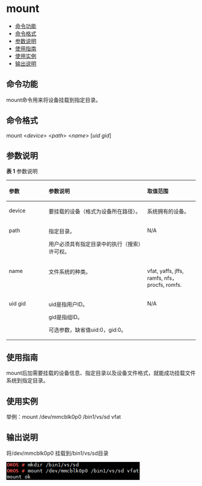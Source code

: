 # mount<a name="ZH-CN_TOPIC_0000001134006264"></a>

-   [命令功能](#section11631837182)
-   [命令格式](#section1697638111820)
-   [参数说明](#section1650151221819)
-   [使用指南](#section124541520171912)
-   [使用实例](#section7424625171917)
-   [输出说明](#section14757018116)

## 命令功能<a name="section11631837182"></a>

mount命令用来将设备挂载到指定目录。

## 命令格式<a name="section1697638111820"></a>

mount <_device_\> <_path_\> <_name_\> \[_uid gid_\]

## 参数说明<a name="section1650151221819"></a>

**表 1**  参数说明

<a name="table1338mcpsimp"></a>
<table><thead align="left"><tr id="row1344mcpsimp"><th class="cellrowborder" valign="top" width="21%" id="mcps1.2.4.1.1"><p id="p1346mcpsimp"><a name="p1346mcpsimp"></a><a name="p1346mcpsimp"></a>参数</p>
</th>
<th class="cellrowborder" valign="top" width="52%" id="mcps1.2.4.1.2"><p id="p1348mcpsimp"><a name="p1348mcpsimp"></a><a name="p1348mcpsimp"></a>参数说明</p>
</th>
<th class="cellrowborder" valign="top" width="27%" id="mcps1.2.4.1.3"><p id="p1350mcpsimp"><a name="p1350mcpsimp"></a><a name="p1350mcpsimp"></a>取值范围</p>
</th>
</tr>
</thead>
<tbody><tr id="row1351mcpsimp"><td class="cellrowborder" valign="top" width="21%" headers="mcps1.2.4.1.1 "><p id="p1353mcpsimp"><a name="p1353mcpsimp"></a><a name="p1353mcpsimp"></a>device</p>
</td>
<td class="cellrowborder" valign="top" width="52%" headers="mcps1.2.4.1.2 "><p id="p1355mcpsimp"><a name="p1355mcpsimp"></a><a name="p1355mcpsimp"></a>要挂载的设备（格式为设备所在路径）。</p>
</td>
<td class="cellrowborder" valign="top" width="27%" headers="mcps1.2.4.1.3 "><p id="p1357mcpsimp"><a name="p1357mcpsimp"></a><a name="p1357mcpsimp"></a>系统拥有的设备。</p>
</td>
</tr>
<tr id="row1358mcpsimp"><td class="cellrowborder" valign="top" width="21%" headers="mcps1.2.4.1.1 "><p id="p1360mcpsimp"><a name="p1360mcpsimp"></a><a name="p1360mcpsimp"></a>path</p>
</td>
<td class="cellrowborder" valign="top" width="52%" headers="mcps1.2.4.1.2 "><p id="p1362mcpsimp"><a name="p1362mcpsimp"></a><a name="p1362mcpsimp"></a>指定目录。</p>
<p id="p1363mcpsimp"><a name="p1363mcpsimp"></a><a name="p1363mcpsimp"></a>用户必须具有指定目录中的执行（搜索）许可权。</p>
</td>
<td class="cellrowborder" valign="top" width="27%" headers="mcps1.2.4.1.3 "><p id="p1365mcpsimp"><a name="p1365mcpsimp"></a><a name="p1365mcpsimp"></a>N/A</p>
</td>
</tr>
<tr id="row1366mcpsimp"><td class="cellrowborder" valign="top" width="21%" headers="mcps1.2.4.1.1 "><p id="p1368mcpsimp"><a name="p1368mcpsimp"></a><a name="p1368mcpsimp"></a>name</p>
</td>
<td class="cellrowborder" valign="top" width="52%" headers="mcps1.2.4.1.2 "><p id="p1370mcpsimp"><a name="p1370mcpsimp"></a><a name="p1370mcpsimp"></a>文件系统的种类。</p>
</td>
<td class="cellrowborder" valign="top" width="27%" headers="mcps1.2.4.1.3 "><p id="p1372mcpsimp"><a name="p1372mcpsimp"></a><a name="p1372mcpsimp"></a>vfat, yaffs, jffs, ramfs, nfs，procfs, romfs.</p>
</td>
</tr>
<tr id="row138821392219"><td class="cellrowborder" valign="top" width="21%" headers="mcps1.2.4.1.1 "><p id="p15883891213"><a name="p15883891213"></a><a name="p15883891213"></a>uid gid</p>
</td>
<td class="cellrowborder" valign="top" width="52%" headers="mcps1.2.4.1.2 "><p id="p158834917217"><a name="p158834917217"></a><a name="p158834917217"></a>uid是指用户ID。</p>
<p id="p18500185615215"><a name="p18500185615215"></a><a name="p18500185615215"></a>gid是指组ID。</p>
<p id="p519052614387"><a name="p519052614387"></a><a name="p519052614387"></a>可选参数，缺省值uid:0，gid:0。</p>
</td>
<td class="cellrowborder" valign="top" width="27%" headers="mcps1.2.4.1.3 "><p id="p178835919211"><a name="p178835919211"></a><a name="p178835919211"></a>N/A</p>
</td>
</tr>
</tbody>
</table>

## 使用指南<a name="section124541520171912"></a>

mount后加需要挂载的设备信息、指定目录以及设备文件格式，就能成功挂载文件系统到指定目录。

## 使用实例<a name="section7424625171917"></a>

举例：mount /dev/mmcblk0p0 /bin1/vs/sd vfat

## 输出说明<a name="section14757018116"></a>

将/dev/mmcblk0p0 挂载到/bin1/vs/sd目录

![](figure/zh-cn_image_0000001134008688.png)

